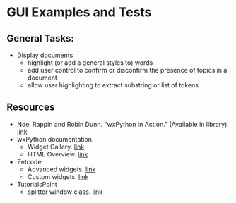 # GUI Examples and Tests

## General Tasks:

* Display documents
  * highlight (or add a general styles to) words
  * add user control to confirm or disconfirm the presence of topics in a document
  * allow user highlighting to extract substring or list of tokens

## Resources

* Noel Rappin and Robin Dunn. "wxPython in Action." (Available in library). [link](https://www.manning.com/books/wxpython-in-action)
* wxPython documentation.
  * Widget Gallery. [link](https://wxpython.org/Phoenix/docs/html/gallery.html)
  * HTML Overview. [link](https://wxpython.org/Phoenix/docs/html/html_overview.html#)
* Zetcode
  * Advanced widgets. [link](http://zetcode.com/wxpython/advanced/)
  * Custom widgets. [link](http://zetcode.com/wxpython/customwidgets/)
* TutorialsPoint
  * splitter window class. [link](https://www.tutorialspoint.com/wxpython/wx_splitterwindow_class.htm)
